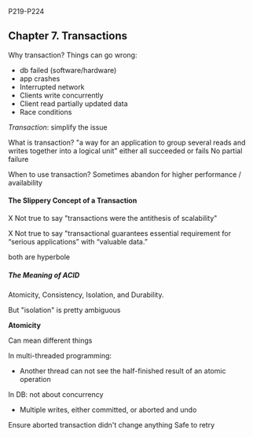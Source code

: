 
P219-P224

## Chapter 7. Transactions

Why transaction?
Things can go wrong:

- db failed (software/hardware)
- app crashes
- Interrupted network
- Clients write concurrently
- Client read partially updated data
- Race conditions

*Transaction*: simplify the issue

What is transaction?
"a way for an application to group several reads and writes together into a logical unit" either all succeeded or fails
No partial failure

When to use transaction?
Sometimes abandon for higher performance / availability

#### The Slippery Concept of a Transaction

X Not true to say "transactions were the antithesis of scalability"

X Not true to say "transactional guarantees essential requirement for “serious applications” with “valuable data.”

both are hyperbole

##### The Meaning of ACID

Atomicity, Consistency, Isolation, and Durability.

But "isolation" is pretty ambiguous

**Atomicity**

Can mean different things

In multi-threaded programming:

- Another thread can not see the half-finished result of an atomic operation

In DB: not about concurrency

- Multiple writes, either committed, or aborted and undo

Ensure aborted transaction didn't change anything
Safe to retry
